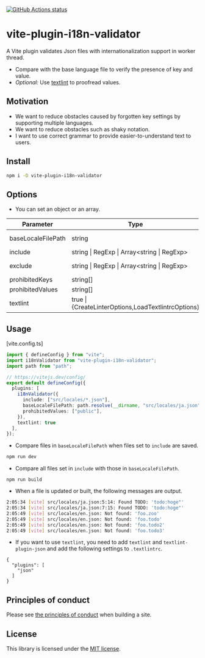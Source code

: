 <p align="left">
  <a href="https://github.com/actions/setup-node"><img alt="GitHub Actions status" src="https://github.com/activeguild/vite-plugin-i18n-validator/workflows/release/badge.svg" style="max-width:100%;"></a>
</p>

# vite-plugin-i18n-validator

A Vite plugin validates Json files with internationalization support in worker thread.

- Compare with the base language file to verify the presence of key and value.
- _Optional:_ Use [textlint](https://github.com/textlint/textlint) to proofread values.

## Motivation

- We want to reduce obstacles caused by forgotten key settings by supporting multiple languages.
- We want to reduce obstacles such as shaky notation.
- I want to use correct grammar to provide easier-to-understand text to users.

## Install

```bash
npm i -D vite-plugin-i18n-validator
```

## Options

- You can set an object or an array.

| Parameter          | Type                                                | Description                              |
| ------------------ | --------------------------------------------------- | ---------------------------------------- |
| baseLocaleFilePath | string                                              | Set the path of the file to be compared. |
| include            | string \| RegExp \| Array<string \| RegExp>         | Set the target path.                     |
| exclude            | string \| RegExp \| Array<string \| RegExp>         | Set the paths you want to exclude.       |
| prohibitedKeys     | string[]                                            | Set prohibited keys.                     |
| prohibitedValues   | string[]                                            | Set prohibited values.                   |
| textlint           | true \| {CreateLinterOptions,LoadTextlintrcOptions} | https://github.com/textlint/textlint     |

## Usage

[vite.config.ts]

```ts
import { defineConfig } from "vite";
import i18nValidator from "vite-plugin-i18n-validator";
import path from "path";

// https://vitejs.dev/config/
export default defineConfig({
  plugins: [
    i18nValidator({
      include: ["src/locales/*.json"],
      baseLocaleFilePath: path.resolve(__dirname, "src/locales/ja.json"),
      prohibitedValues: ["public"],
    }),
    textlint: true
  ],
});
```

- Compare files in `baseLocaleFilePath` when files set to `include` are saved.

```bash
npm run dev
```

- Compare all files set in `include` with those in `baseLocaleFilePath`.

```base
npm run build
```

- When a file is updated or built, the following messages are output.

```bash
2:05:34 [vite] src/locales/ja.json:5:14: Found TODO: 'todo:hoge"'
2:05:34 [vite] src/locales/ja.json:7:15: Found TODO: 'todo:hoge"'
2:05:49 [vite] src/locales/en.json: Not found: 'foo.zoo'
2:05:49 [vite] src/locales/en.json: Not found: 'foo.todo'
2:05:49 [vite] src/locales/en.json: Not found: 'foo.todo2'
2:05:49 [vite] src/locales/en.json: Not found: 'foo.todo3'
```

- If you want to use `textlint`, you need to add `textlint` and `textlint-plugin-json` and add the following settings to `.textlintrc`.

```
{
  "plugins": [
    "json"
  ]
}
```

## Principles of conduct

Please see [the principles of conduct](https://github.com/activeguild/vite-plugin-i18n-validator/blob/master/.github/CONTRIBUTING.md) when building a site.

## License

This library is licensed under the [MIT license](https://github.com/activeguild/vite-plugin-i18n-validator/blob/master/LICENSE).
